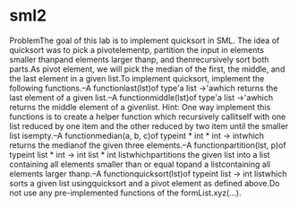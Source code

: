 # sml2
ProblemThe goal of this lab is to implement quicksort in SML. The idea of quicksort was to pick a pivotelementp, partition the input in elements smaller thanpand elements larger thanp, and thenrecursively sort both parts.As pivot element, we will pick the median of the first, the middle, and the last element in a given list.To implement quicksort, implement the following functions.–A functionlast(lst)of type'a list ->'awhich returns the last element of a given list.–A functionmiddle(lst)of type'a list ->'awhich returns the middle element of a givenlist. Hint: One way implement this functions is to create a helper function which recursively callitself with one list reduced by one item and the other reduced by two item until the smaller list isempty.–A functionmedian(a, b, c)of typeint * int * int -> intwhich returns the medianof the given three elements.–A functionpartition(lst, p)of typeint list * int -> int list * int listwhichpartitions the given list into a list containing all elements smaller than or equal topand a listcontaining all elements larger thanp.–A functionquicksort(lst)of typeint list -> int listwhich sorts a given list usingquicksort and a pivot element as defined above.Do not use any pre-implemented functions of the formList.xyz(...).
